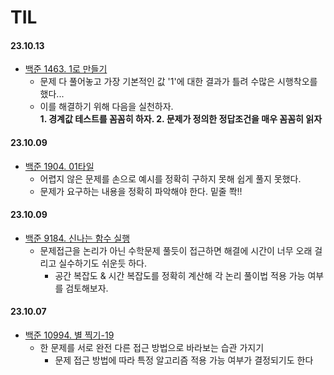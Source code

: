 # TIL

#### 23.10.13
* [백준 1463. 1로 만들기](https://www.acmicpc.net/problem/1463)
    * 문제 다 풀어놓고 가장 기본적인 값 '1'에 대한 결과가 틀려 수많은 시행착오를 했다...
    * 이를 해결하기 위해 다음을 실천하자.    
    **1. 경계값 테스트를 꼼꼼히 하자. 2. 문제가 정의한 정답조건을 매우 꼼꼼히 읽자**

#### 23.10.09
* [백준 1904. 01타일](https://www.acmicpc.net/problem/1904)
    * 어렵지 않은 문제를 손으로 예시를 정확히 구하지 못해 쉽게 풀지 못했다.
    * 문제가 요구하는 내용을 정확히 파악해야 한다. 밑줄 쫙!! 

#### 23.10.09
* [백준 9184. 신나는 함수 실행](https://www.acmicpc.net/problem/9184)
    * 문제접근을 논리가 아닌 수학문제 풀듯이 접근하면 해결에 시간이 너무 오래 걸리고 실수하기도 쉬운듯 하다.
        * 공간 복잡도 & 시간 복잡도를 정확히 계산해 각 논리 풀이법 적용 가능 여부를 검토해보자.

#### 23.10.07
* [백준 10994. 별 찍기-19](https://www.acmicpc.net/problem/10994)
    * 한 문제를 서로 완전 다른 접근 방법으로 바라보는 습관 가지기
        * 문제 접근 방법에 따라 특정 알고리즘 적용 가능 여부가 결정되기도 한다 